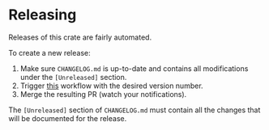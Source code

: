 # Releasing

Releases of this crate are fairly automated.

To create a new release:

1. Make sure `CHANGELOG.md` is up-to-date and contains all modifications under the `[Unreleased]` section.
2. Trigger [this](https://github.com/farcaster-project/farcaster-core/actions/workflows/draft-new-release.yml) workflow with the desired version number.
3. Merge the resulting PR (watch your notifications).

The `[Unreleased]` section of `CHANGELOG.md` must contain all the changes that will be documented for the release.
